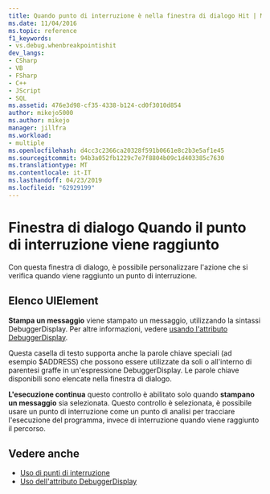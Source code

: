 ```yaml
---
title: Quando punto di interruzione è nella finestra di dialogo Hit | Microsoft Docs
ms.date: 11/04/2016
ms.topic: reference
f1_keywords:
- vs.debug.whenbreakpointishit
dev_langs:
- CSharp
- VB
- FSharp
- C++
- JScript
- SQL
ms.assetid: 476e3d98-cf35-4338-b124-cd0f3010d854
author: mikejo5000
ms.author: mikejo
manager: jillfra
ms.workload:
- multiple
ms.openlocfilehash: d4cc3c2366ca20328f591b0661e8c2b3e5af1e45
ms.sourcegitcommit: 94b3a052fb1229c7e7f8804b09c1d403385c7630
ms.translationtype: MT
ms.contentlocale: it-IT
ms.lasthandoff: 04/23/2019
ms.locfileid: "62929199"
---
```

# <a name="when-breakpoint-is-hit-dialog-box"></a>Finestra di dialogo Quando il punto di interruzione viene raggiunto
Con questa finestra di dialogo, è possibile personalizzare l'azione che si verifica quando viene raggiunto un punto di interruzione.

## <a name="uielement-list"></a>Elenco UIElement
 **Stampa un messaggio** viene stampato un messaggio, utilizzando la sintassi DebuggerDisplay. Per altre informazioni, vedere [usando l'attributo DebuggerDisplay](../debugger/using-the-debuggerdisplay-attribute.md).

 Questa casella di testo supporta anche la parole chiave speciali (ad esempio $ADDRESS) che possono essere utilizzate da soli o all'interno di parentesi graffe in un'espressione DebuggerDisplay. Le parole chiave disponibili sono elencate nella finestra di dialogo.

 **L'esecuzione continua** questo controllo è abilitato solo quando **stampano un messaggio** sia selezionata. Questo controllo è selezionata, è possibile usare un punto di interruzione come un punto di analisi per tracciare l'esecuzione del programma, invece di interruzione quando viene raggiunto il percorso.

## <a name="see-also"></a>Vedere anche
- [Uso di punti di interruzione](../debugger/using-breakpoints.md)
- [Uso dell'attributo DebuggerDisplay](../debugger/using-the-debuggerdisplay-attribute.md)